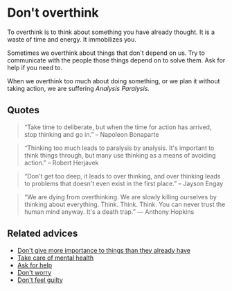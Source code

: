 
# Don't overthink

To overthink is to think about something you have already thought. It is a waste of time and energy. It immobilizes you.

Sometimes we overthink about things that don't depend on us. Try to communicate with the people those things depend on to solve them. Ask for help if you need to.

When we overthink too much about doing something, or we plan it without taking action, we are suffering _Analysis Paralysis._

## Quotes

> “Take time to deliberate, but when the time for action has arrived, stop thinking and go in.” – Napoleon Bonaparte

> “Thinking too much leads to paralysis by analysis. It's important to think things through, but many use thinking as a means of avoiding action.” – Robert Herjavek

> “Don't get too deep, it leads to over thinking, and over thinking leads to problems that doesn't even exist in the first place.” – Jayson Engay

> “We are dying from overthinking. We are slowly killing ourselves by thinking about everything. Think. Think. Think. You can never trust the human mind anyway. It's a death trap.” ― Anthony Hopkins

## Related advices

- [Don't give more importance to things than they already have](../Don't%20give%20more%20importance%20to%20things%20than%20they%20already%20have/index.md)
- [Take care of mental health](../Take%20care%20of%20mental%20health/index.md)
- [Ask for help](../Ask%20for%20help/index.md)
- [Don't worry](../Don't%20worry/index.md)
- [Don't feel guilty](../Don't%20feel%20guilty/index.md)

